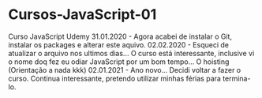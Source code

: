 # Cursos-JavaScript-01
Curso JavaScript Udemy
31.01.2020 - Agora acabei de instalar o Git, instalar os packages e alterar este aquivo.
02.02.2020 - Esqueci de atualizar o arquivo nos ultimos dias... O curso está interessante, inclusive vi o nome doq fez eu odiar JavaScript por um bom tempo... O hoisting (Orientação a nada kkk)
02.01.2021 - Ano novo... Decidi voltar a fazer o curso. Continua interessante, pretendo utilizar minhas férias para termina-lo.